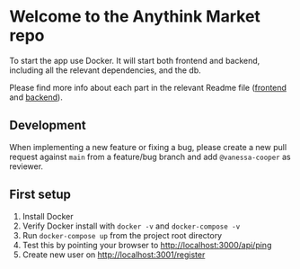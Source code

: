 # Welcome to the Anythink Market repo

To start the app use Docker. It will start both frontend and backend, including all the relevant dependencies, and the db.

Please find more info about each part in the relevant Readme file ([frontend](frontend/readme.md) and [backend](backend/README.md)).

## Development

When implementing a new feature or fixing a bug, please create a new pull request against `main` from a feature/bug branch and add `@vanessa-cooper` as reviewer.

## First setup

1. Install Docker
2. Verify Docker install with `docker -v` and `docker-compose -v`
3. Run `docker-compose up` from the project root directory
4. Test this by pointing your browser to [http://localhost:3000/api/ping](http://localhost:3000/api/ping)
5. Create new user on [http://localhost:3001/register](http://localhost:3001/register)
